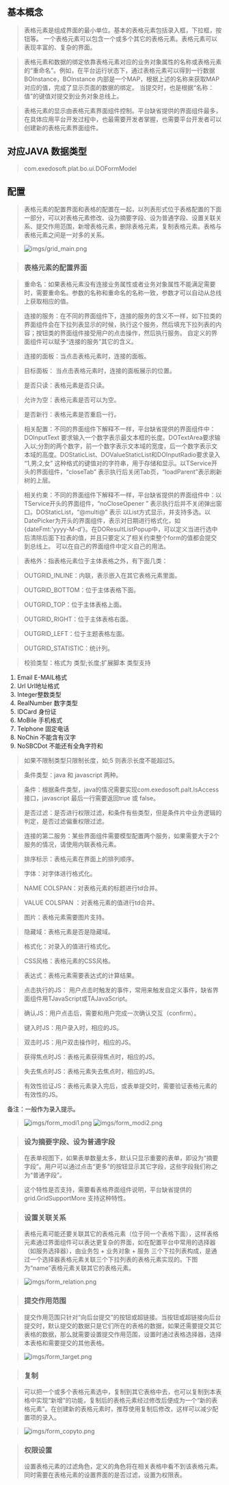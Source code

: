 ## 基本概念 ##

> 表格元素是组成界面的最小单位。基本的表格元素包括录入框，下拉框，按钮等。 一个表格元素可以包含一个或多个其它的表格元素。表格元素可以表现丰富的、复杂的界面。

> 表格元素和数据的绑定依靠表格元素对应的业务对象属性的名称或表格元素的“重命名”。例如，在平台运行状态下，通过表格元素可以得到一行数据BOInstance，BOInstance 内部是一个MAP，根据上述的名称来获取MAP对应的值，完成了显示页面的数据的绑定。 当提交时，也是根据“名称：值”的键值对提交到业务对象总线上。

> 表格元素的显示由表格元素界面组件控制。平台缺省提供的界面组件最多，在具体应用平台开发过程中，也最需要开发者掌握，也需要平台开发者可以创建新的表格元素界面组件。


## 对应JAVA 数据类型 ##
> com.exedosoft.plat.bo.ui.DOFormModel

## 配置 ##

> 表格元素的配置界面和表格的配置在一起，以列表形式位于表格配置的下面一部分，可以对表格元素修改、设为摘要字段、设为普通字段、设置关联关系、提交作用范围，新增表格元素，删除表格元素，复制表格元素。表格与表格元素之间是一对多的关系。

> ![imgs/grid_main.png](imgs/grid_main.png)

> ### 表格元素的配置界面 ###

> 重命名：如果表格元素没有连接业务属性或者业务对象属性不能满足需要时，需要重命名。参数的名称和重命名的名称一致，参数才可以自动从总线上获取相应的值。

> 连接的服务：在不同的界面组件下，连接的服务的含义不一样，如下拉类的界面组件会在下拉列表显示的时候，执行这个服务，然后填充下拉列表的内容；按钮类的界面组件接受用户的点击操作，然后执行服务。 自定义的界面组件可以赋予“连接的服务”其它的含义。

> 连接的面板：当点击表格元素时，连接的面板。

> 目标面板： 当点击表格元素时，连接的面板展示的位置。

> 是否只读：表格元素是否只读。

> 允许为空：表格元素是否可以为空。

> 是否新行：表格元素是否重启一行。

> 相关配置：不同的界面组件下解释不一样，平台缺省提供的界面组件中：DOInputText 要求输入一个数字表示最文本框的长度。DOTextArea要求输入以;分割的两个数字，前一个数字表示文本域的宽度，后一个数字表示文本域的高度。DOStaticList、DOValueStaticList和DOInputRadio要求录入  “1,男;2,女”  这种格式的键值对的字符串，用于存储和显示。以TService开头的界面组件，“closeTab” 表示执行后关闭Tab页，“loadParent”表示刷新树的上层。

> 相关约束：不同的界面组件下解释不一样，平台缺省提供的界面组件中：以TService开头的界面组件，“noCloseOpener ” 表示执行后并不关闭弹出窗口。DOStaticList，“@multi@” 表示 以List方式显示，并支持多选。以DatePicker为开头的界面组件，表示对日期进行格式化，如{dateFmt:'yyyy-M-d'}。在DOResultListPopup中，可以定义当进行选中后清除后面下拉表的值，并且只要定义了相关约束整个form的值都会提交到总线上。 可以在自己的界面组件中定义自己的用法。

> 表格外：指表格元素位于主体表格之外，有下面几类：

> OUTGRID\_INLINE：内联，表示嵌入在其它表格元素里面。

> OUTGRID\_BOTTOM：位于主体表格下面。

> OUTGRID\_TOP：位于主体表格上面。

> OUTGRID\_RIGHT：位于主体表格右面。

> OUTGRID\_LEFT：位于主题表格左面。

> OUTGRID\_STATISTIC：统计列。

> 校验类型：格式为 类型;长度;扩展脚本  类型支持

  1. Email E-MAIL格式
  1. Url  Url地址格式
  1. Integer整数类型
  1. RealNumber 数字类型
  1. IDCard 身份证
  1. MoBile 手机格式
  1. Telphone 固定电话
  1. NoChin 不能含有汉字
  1. NoSBCDot 不能还有全角字符和

> 如果不限制类型只限制长度，如;5  则表示长度不能超过5。


> 条件类型：java 和 javascript 两种。

> 条件：根据条件类型，java的情况需要实现com.exedosoft.palt.IsAccess接口，javascript 最后一行需要返回true 或 false。

> 是否过滤：是否进行权限过滤，和条件有些类型，但是条件片中业务逻辑的判定，是否过滤偏重权限过滤。

> 连接的第二服务：某些界面组件需要模型配置两个服务，如果需要大于2个服务的情况，请使用内联表格元素。

> 排序标示：表格元素在界面上的排列顺序。

> 字体：对字体进行格式化。

> NAME COLSPAN：对表格元素的标题进行td合并。

> VALUE COLSPAN ：对表格元素的值进行td合并。

> 图片：表格元素需要图片支持。

> 隐藏域：表格元素是否是隐藏域。

> 格式化：对录入的值进行格式化。

> CSS风格：表格元素的CSS风格。

> 表达式：表格元素需要表达式的计算结果。

> 点击执行的JS： 用户点击时触发的事件，常用来触发自定义事件，缺省界面组件用TJavaScript或TAJavaScript。

> 确认JS：用户点击后，需要和用户完成一次确认交互（confirm）。

> 键入时JS：用户录入时，相应的JS。

> 双击时JS：用户双击操作时，相应的JS。

> 获得焦点时JS：表格元素获得焦点时，相应的JS。

> 失去焦点时JS：表格元素失去焦点时，相应的JS。

> 有效性验证JS：表格元素录入完后，或表单提交时，需要验证表格元素的有效性的JS。

备注：一般作为录入提示。



> ![imgs/form_modi1.png](imgs/form_modi1.png)
> ![imgs/form_modi2.png](imgs/form_modi2.png)


> ### 设为摘要字段、设为普通字段 ###

> 在表单视图下，如果表单数量太多，默认只显示重要的表单，即设为“摘要字段”。用户可以通过点击“更多”的按钮显示其它字段，这些字段我们称之为“普通字段”。

> 这个特性是否支持，需要看表格界面组件说明，平台缺省提供的grid.GridSupportMore  支持这种特性。

> ### 设置关联关系 ###

> 表格元素可能还要关联其它的表格元素（位于同一个表格下面），这样表格元素通过界面组件可以表达更复杂的界面，如在配置平台中常用的选择器（如服务选择器），由业务包 + 业务对象 + 服务 三个下拉列表构成，是通过一个选择器表格元素关联三个下拉列表的表格元素实现的。下图为“name”表格元素关联其它的表格元素。

> ![imgs/form_relation.png](imgs/form_relation.png)


> ### 提交作用范围 ###

> 提交作用范围只针对“向后台提交”的按钮或超链接。当按钮或超链接向后台提交时，默认提交的数据只是它们所在的表格的数据，如果还需要提交其它表格的数据，那么就需要设置提交作用范围，设置时通过表格选择器，选择本表格和需要提交的其他表格。

> ![imgs/form_target.png](imgs/form_target.png)

> ### 复制 ###

> 可以把一个或多个表格元素选中，复制到其它表格中去，也可以复制到本表格中实现“新增”的功能，复制后的表格元素经过修改后便成为一个“新的表格元素”。在创建新的表格元素时，推荐使用复制后修改，这样可以减少配置项的录入。

> ![imgs/form_copyto.png](imgs/form_copyto.png)

> ### 权限设置 ###
> 设置表格元素的过滤角色，定义的角色将在相关表格中看不到该表格元素。同时需要在表格元素的设置界面的是否过滤，设置为权限表。


